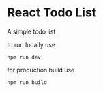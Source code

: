 # React Todo List

A simple todo list

to run locally use

`npm run dev`

for production build use

`npm run build`
